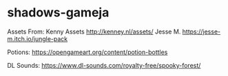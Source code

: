 # shadows-gameja

Assets From:
Kenny Assets http://kenney.nl/assets/
Jesse M. https://jesse-m.itch.io/jungle-pack

Potions: https://opengameart.org/content/potion-bottles

DL Sounds: https://www.dl-sounds.com/royalty-free/spooky-forest/
